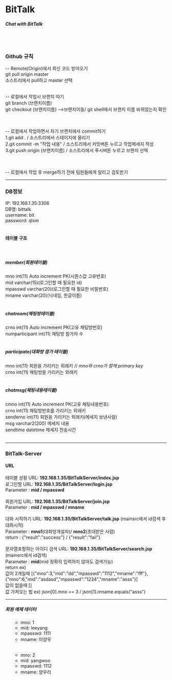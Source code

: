 # BitTalk

<h5>Chat with BitTalk</h5>

<br><br>
<h3>Github 규칙</h3>

-- Remote(Origin)에서 최신 코드 받아오기
<br>git pull origin master<br>
소스트리에서 pull하고 master 선택<br><br>


-- 로컬에서 작업시 브랜치 따기<br>
git branch (브랜치이름)<br>
git checkout (브랜치이름) -->브랜치이동/ git shell에서 브랜치 이름 바뀌었는지 확인<br><br><br>


-- 로컬에서 작업하면서 자기 브랜치에서 commit하기<br>
1.git add . / 소스트리에서 스테이지에 올리기<br>
2.git commit -m "작업 내용" / 소스트리에서 커밋버튼 누르고 작업메세지 작성<br>
3.git push origin (브랜치이름) / 소스트리에서 푸시버튼 누르고 브랜치 선택<br><br><br>


-- 로컬에서 작업 후 merge하기 전에 팀원들에게 알리고 검토받기<br>

<hr>

<h3>DB정보</h3>
IP: 192.168.1.35:3306<br>
DB명: bittalk<br>
username: bit<br>
password: qlxm<br>
<br>

<h4>테이블 구조</h4>
<br>
<h5>member(회원테이블)</h5>

mno int(11) Auto increment PK(시퀀스값 고유번호)<br>
mid varchar(15)(로그인할 때 필요한 id)<br>
mpasswd varchar(20)(로그인할 때 필요한 비밀번호)<br>
mname varchar(20)(닉네임, 한글이름)<br>
<br>
<h5>chatroom(채팅방테이블)</h5>
crno int(11) Auto increment PK(고유 채팅방번호)<br>
numparticipant int(11) 채팅방 참가자 수<br>
<br>
<h5>participate(대화방 참가 테이블)</h5>
mno int(11) 회원을 가리키는 외래키  //  <i>mno와 crno가 함께 primary key</i><br>
crno int(11) 채팅방을 가리키는 외래키<br>
<br>
<h5>chatmsg(채팅내용테이블)</h5>
cmno int(11) Auto increment PK(고유 채팅내용번호)<br>
crno int(11) 채팅방번호를 가리키는 외래키<br>
senderno int(11) 회원을 가리키는 외래키(메세지 보낸사람)<br>
msg varchar2(200) 메세지 내용<br>
sendtime datetime 메세지 전송시간<br>
<br>
<hr>
<h3>BitTalk-Server</h3>
<h4>URL</h4>
테이블 상황 URL: <b>192.168.1.35/BitTalkServer/index.jsp</b><br> 
로그인할 URL: <b>192.168.1.35/BitTalkServer/login.jsp</b><br>
Parameter : <b>mid / mpasswd</b><br>
<br>
회원가입 URL: <b>192.168.1.35/BitTalkServer/join.jsp</b><br>
Parameter : <b>mid / mpasswd / mname</b><br>
<br>
대화 시작하기 URL: <b>192.168.1.35/BitTalkServer/talk.jsp</b> (mainsrc에서 id검색 후 대화시작)<br>
Parameter : <b>mno1</b>(대화방개설자)/ <b>mno2</b>(초대받은 사람)<br>
return : {"result":"success"} / {"result":"fail"}<br>
<br>
문자열포함하는 아이디 검색 URL: <b>192.168.1.35/BitTalkServer/search.jsp</b> (mainsrc에서 id검색)<br>
Parameter : <b>mid</b>(mid 정확히 입력하지 않아도 검색가능)<br>
return ex) <br>
값이 2개일때 [{"mno":3,"mid":"dd","mpasswd":"1112","mname":"fff"},{"mno":6,"mid":"asdasd","mpasswd":"1234","mname":"asss"}]<br>
값이 없을때 []<br>
값 가져오는 법 ex) json[0].mno == 3 / json[1].mname.equals("asss")
<hr>
<h5>회원 예제 데이터</h5>
<ol>
  <ul>
    <li>mno: 1</li>
    <li>mid: leeyang</li>
    <li>mpasswd: 1111</li>
    <li>mname: 이양우</li>
  </ul>
  <br>
  <ul>
    <li>mno: 2</li>
    <li>mid: yangwoo</li>
    <li>mpasswd: 1112</li>
    <li>mname: 양우리</li>
  </ul>
</ol>
